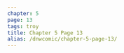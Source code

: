 ```yaml
---
chapter: 5
page: 13
tags: troy
title: Chapter 5 Page 13
alias: /dnwcomic/chapter-5-page-13/
---
```

